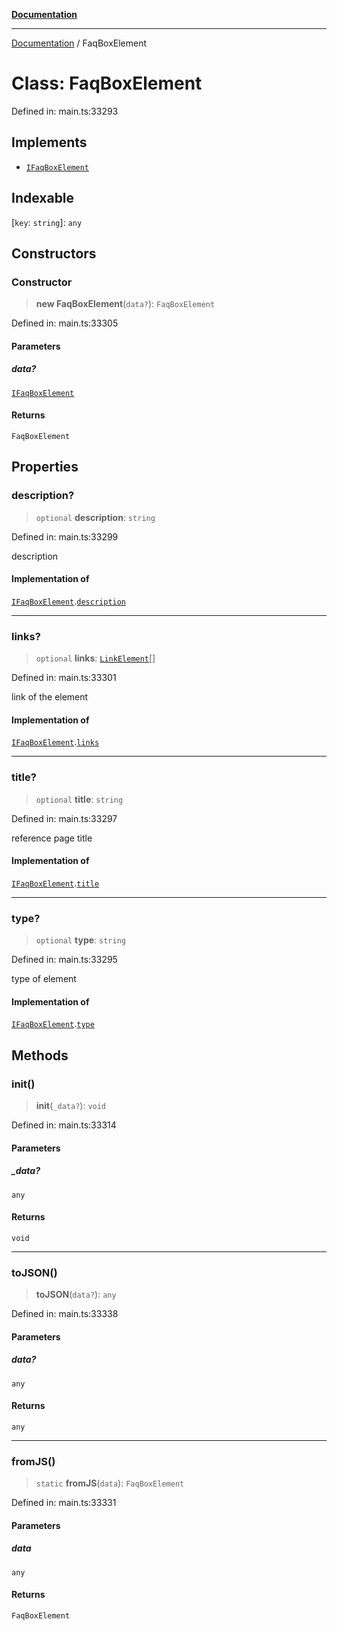 [**Documentation**](../README.md)

***

[Documentation](../README.md) / FaqBoxElement

# Class: FaqBoxElement

Defined in: main.ts:33293

## Implements

- [`IFaqBoxElement`](../interfaces/IFaqBoxElement.md)

## Indexable

\[`key`: `string`\]: `any`

## Constructors

### Constructor

> **new FaqBoxElement**(`data?`): `FaqBoxElement`

Defined in: main.ts:33305

#### Parameters

##### data?

[`IFaqBoxElement`](../interfaces/IFaqBoxElement.md)

#### Returns

`FaqBoxElement`

## Properties

### description?

> `optional` **description**: `string`

Defined in: main.ts:33299

description

#### Implementation of

[`IFaqBoxElement`](../interfaces/IFaqBoxElement.md).[`description`](../interfaces/IFaqBoxElement.md#description)

***

### links?

> `optional` **links**: [`LinkElement`](LinkElement.md)[]

Defined in: main.ts:33301

link of the element

#### Implementation of

[`IFaqBoxElement`](../interfaces/IFaqBoxElement.md).[`links`](../interfaces/IFaqBoxElement.md#links)

***

### title?

> `optional` **title**: `string`

Defined in: main.ts:33297

reference page title

#### Implementation of

[`IFaqBoxElement`](../interfaces/IFaqBoxElement.md).[`title`](../interfaces/IFaqBoxElement.md#title)

***

### type?

> `optional` **type**: `string`

Defined in: main.ts:33295

type of element

#### Implementation of

[`IFaqBoxElement`](../interfaces/IFaqBoxElement.md).[`type`](../interfaces/IFaqBoxElement.md#type)

## Methods

### init()

> **init**(`_data?`): `void`

Defined in: main.ts:33314

#### Parameters

##### \_data?

`any`

#### Returns

`void`

***

### toJSON()

> **toJSON**(`data?`): `any`

Defined in: main.ts:33338

#### Parameters

##### data?

`any`

#### Returns

`any`

***

### fromJS()

> `static` **fromJS**(`data`): `FaqBoxElement`

Defined in: main.ts:33331

#### Parameters

##### data

`any`

#### Returns

`FaqBoxElement`
